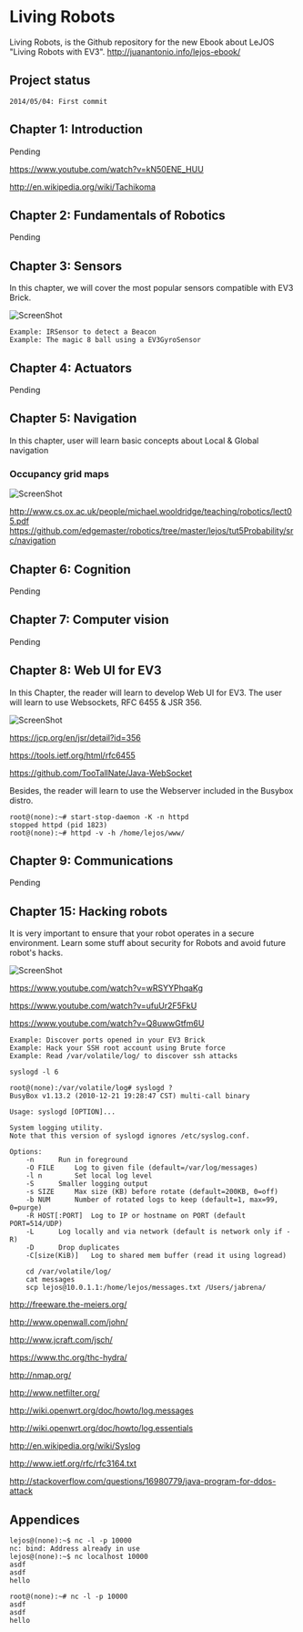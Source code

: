 Living Robots
=============
 
Living Robots, is the Github repository for the new Ebook about LeJOS "Living Robots with EV3".
http://juanantonio.info/lejos-ebook/

## Project status ##

    2014/05/04: First commit

## Chapter 1: Introduction

Pending

https://www.youtube.com/watch?v=kN50ENE_HUU

http://en.wikipedia.org/wiki/Tachikoma

## Chapter 2: Fundamentals of Robotics

Pending

## Chapter 3: Sensors

In this chapter, we will cover the most popular sensors compatible with EV3 Brick.

![ScreenShot](https://raw.githubusercontent.com/jabrena/livingrobots/master/chapter3/ev3/GyroSensor/models/Magic8Ball.png)

    Example: IRSensor to detect a Beacon
    Example: The magic 8 ball using a EV3GyroSensor

## Chapter 4: Actuators

Pending

## Chapter 5: Navigation

In this chapter, user will learn basic concepts about Local & Global navigation

### Occupancy grid maps

![ScreenShot](https://raw.githubusercontent.com/jabrena/livingrobots/master/chapter8/docs/mapping.png)

http://www.cs.ox.ac.uk/people/michael.wooldridge/teaching/robotics/lect05.pdf
https://github.com/edgemaster/robotics/tree/master/lejos/tut5Probability/src/navigation

## Chapter 6: Cognition

Pending

## Chapter 7: Computer vision

Pending

## Chapter 8: Web UI for EV3

In this Chapter, the reader will learn to develop Web UI for EV3. The user will learn to use Websockets, RFC 6455 & JSR 356.

![ScreenShot](https://raw.githubusercontent.com/jabrena/livingrobots/master/chapter8/docs/remoteControl.jpg)

https://jcp.org/en/jsr/detail?id=356

https://tools.ietf.org/html/rfc6455

https://github.com/TooTallNate/Java-WebSocket

Besides, the reader will learn to use the Webserver included in the Busybox distro.

    root@(none):~# start-stop-daemon -K -n httpd
    stopped httpd (pid 1823)
    root@(none):~# httpd -v -h /home/lejos/www/

## Chapter 9: Communications

Pending

## Chapter 15: Hacking robots

It is very important to ensure that your robot operates in a secure environment. Learn some stuff about security for Robots and avoid future robot's hacks.

![ScreenShot](https://raw.githubusercontent.com/jabrena/livingrobots/master/chapter15/docs/Tachikoma.png)

https://www.youtube.com/watch?v=wRSYYPhqaKg

https://www.youtube.com/watch?v=ufuUr2F5FkU

https://www.youtube.com/watch?v=Q8uwwGtfm6U

    Example: Discover ports opened in your EV3 Brick
    Example: Hack your SSH root account using Brute force
    Example: Read /var/volatile/log/ to discover ssh attacks

    syslogd -l 6

    root@(none):/var/volatile/log# syslogd ?   
    BusyBox v1.13.2 (2010-12-21 19:28:47 CST) multi-call binary

    Usage: syslogd [OPTION]...

    System logging utility.
    Note that this version of syslogd ignores /etc/syslog.conf.

    Options:
        -n		Run in foreground
        -O FILE		Log to given file (default=/var/log/messages)
        -l n		Set local log level
        -S		Smaller logging output
        -s SIZE		Max size (KB) before rotate (default=200KB, 0=off)
        -b NUM		Number of rotated logs to keep (default=1, max=99, 0=purge)
        -R HOST[:PORT]	Log to IP or hostname on PORT (default PORT=514/UDP)
        -L		Log locally and via network (default is network only if -R)
        -D		Drop duplicates
        -C[size(KiB)]	Log to shared mem buffer (read it using logread)

        cd /var/volatile/log/
        cat messages
        scp lejos@10.0.1.1:/home/lejos/messages.txt /Users/jabrena/

http://freeware.the-meiers.org/

http://www.openwall.com/john/

http://www.jcraft.com/jsch/

https://www.thc.org/thc-hydra/

http://nmap.org/

http://www.netfilter.org/

http://wiki.openwrt.org/doc/howto/log.messages

http://wiki.openwrt.org/doc/howto/log.essentials

http://en.wikipedia.org/wiki/Syslog

http://www.ietf.org/rfc/rfc3164.txt

http://stackoverflow.com/questions/16980779/java-program-for-ddos-attack



## Appendices

    lejos@(none):~$ nc -l -p 10000
    nc: bind: Address already in use
    lejos@(none):~$ nc localhost 10000
    asdf
    asdf
    hello

    root@(none):~# nc -l -p 10000
    asdf
    asdf
    hello
